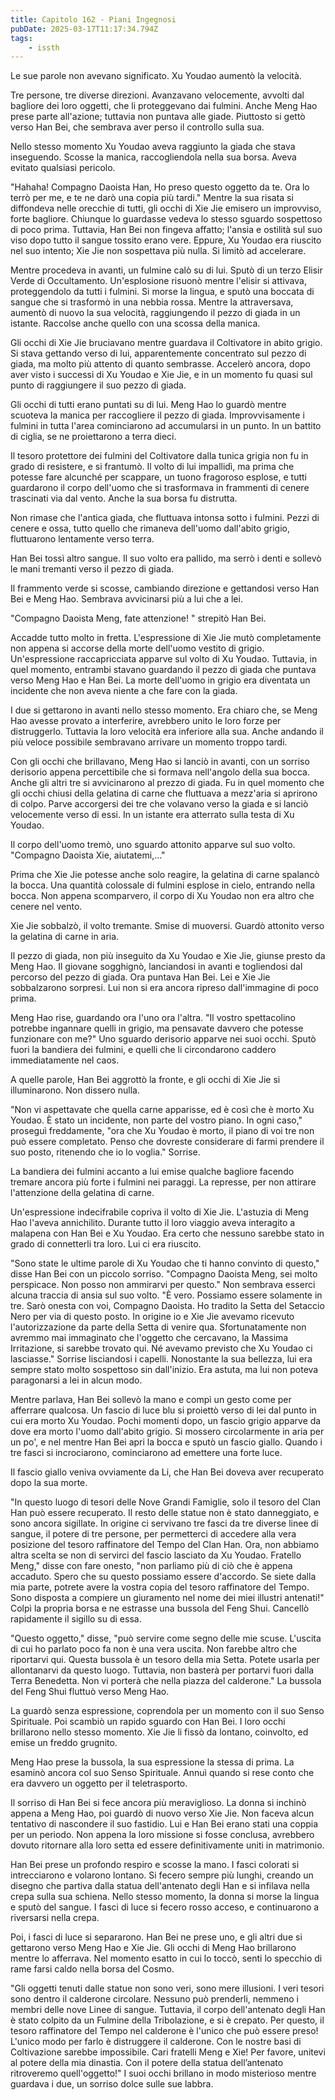 ```yaml
---
title: Capitolo 162 - Piani Ingegnosi
pubDate: 2025-03-17T11:17:34.794Z
tags:
    - issth
---
```



Le sue parole non avevano significato. Xu Youdao aumentò la velocità.


Tre persone, tre diverse direzioni. Avanzavano velocemente, avvolti dal bagliore dei loro oggetti, che li proteggevano dai fulmini. Anche Meng Hao prese parte all'azione; tuttavia non puntava alle giade. Piuttosto si gettò verso Han Bei, che sembrava aver perso il controllo sulla sua.


Nello stesso momento Xu Youdao aveva raggiunto la giada che stava inseguendo. Scosse la manica, raccogliendola nella sua borsa. Aveva evitato qualsiasi pericolo.


"Hahaha! Compagno Daoista Han, Ho preso questo oggetto da te. Ora lo terrò per me, e te ne darò una copia più tardi." Mentre la sua risata si diffondeva nelle orecchie di tutti, gli occhi di Xie Jie emisero un improvviso, forte bagliore. Chiunque lo guardasse vedeva lo stesso sguardo sospettoso di poco prima. Tuttavia, Han Bei non fingeva affatto; l'ansia e ostilità sul suo viso dopo tutto il sangue tossito erano vere. Eppure, Xu Youdao era riuscito nel suo intento; Xie Jie non sospettava più nulla. Si limitò ad accelerare.


Mentre procedeva in avanti, un fulmine calò su di lui. Sputò di un terzo Elisir Verde di Occultamento. Un'esplosione risuonò mentre l'elisir si attivava, proteggendolo da tutti i fulmini. Si morse la lingua, e sputò una boccata di sangue che si trasformò in una nebbia rossa. Mentre la attraversava, aumentò di nuovo la sua velocità, raggiungendo il pezzo di giada in un istante. Raccolse anche quello con una scossa della manica.


Gli occhi di Xie Jie bruciavano mentre guardava il Coltivatore in abito grigio. Si stava gettando verso di lui, apparentemente concentrato sul pezzo di giada, ma molto più attento di quanto sembrasse. Accelerò ancora, dopo aver visto i successi di Xu Youdao e Xie Jie, e in un momento fu quasi sul punto di raggiungere il suo pezzo di giada.


Gli occhi di tutti erano puntati su di lui. Meng Hao lo guardò mentre scuoteva la manica per raccogliere il pezzo di giada. Improvvisamente i fulmini in tutta l'area cominciarono ad accumularsi in un punto. In un battito di ciglia, se ne proiettarono a terra dieci.


Il tesoro protettore dei fulmini del Coltivatore dalla tunica grigia non fu in grado di resistere, e si frantumò. Il volto di lui impallidì, ma prima che potesse fare alcunché per scappare, un tuono fragoroso esplose, e tutti guardarono il corpo dell'uomo che si trasformava in frammenti di cenere trascinati via dal vento. Anche la sua borsa fu distrutta.


Non rimase che l'antica giada, che fluttuava intonsa sotto i fulmini. Pezzi di cenere e ossa, tutto quello che rimaneva dell'uomo dall'abito grigio, fluttuarono lentamente verso terra.


Han Bei tossì altro sangue. Il suo volto era pallido, ma serrò i denti e sollevò le mani tremanti verso il pezzo di giada.


Il frammento verde si scosse, cambiando direzione e gettandosi verso Han Bei e Meng Hao. Sembrava avvicinarsi più a lui che a lei.


"Compagno Daoista Meng, fate attenzione! " strepitò Han Bei.


Accadde tutto molto in fretta. L'espressione di Xie Jie mutò completamente non appena si accorse della morte dell'uomo vestito di grigio. Un'espressione raccapricciata apparve sul volto di Xu Youdao. Tuttavia, in quel momento, entrambi stavano guardando il pezzo di giada che puntava verso Meng Hao e Han Bei. La morte dell'uomo in grigio era diventata un incidente che non aveva niente a che fare con la giada.


I due si gettarono in avanti nello stesso momento. Era chiaro che, se Meng Hao avesse provato a interferire, avrebbero unito le loro forze per distruggerlo. Tuttavia la loro velocità era inferiore alla sua. Anche andando il più veloce possibile sembravano arrivare un momento troppo tardi.


Con gli occhi che brillavano, Meng Hao si lanciò in avanti, con un sorriso derisorio appena percettibile che si formava nell'angolo della sua bocca. Anche gli altri tre si avvicinarono al prezzo di giada. Fu in quel momento che gli occhi chiusi della gelatina di carne che fluttuava a mezz'aria si aprirono di colpo. Parve accorgersi dei tre che volavano verso la giada e si lanciò velocemente verso di essi. In un istante era atterrato sulla testa di Xu Youdao.


Il corpo dell'uomo tremò, uno sguardo attonito apparve sul suo volto. "Compagno Daoista Xie, aiutatemi,…"


Prima che Xie Jie potesse anche solo reagire, la gelatina di carne spalancò la bocca. Una quantità colossale di fulmini esplose in cielo, entrando nella bocca. Non appena scomparvero, il corpo di Xu Youdao non era altro che cenere nel vento.


Xie Jie sobbalzò, il volto tremante. Smise di muoversi. Guardò attonito verso la gelatina di carne in aria.


Il pezzo di giada, non più inseguito da Xu Youdao e Xie Jie, giunse presto da Meng Hao. Il giovane sogghignò, lanciandosi in avanti e togliendosi dal percorso del pezzo di giada. Ora puntava Han Bei. Lei e Xie Jie sobbalzarono sorpresi. Lui non si era ancora ripreso dall'immagine di poco prima.


Meng Hao rise, guardando ora l'uno ora l'altra. "Il vostro spettacolino potrebbe ingannare quelli in grigio, ma pensavate davvero che potesse funzionare con me?" Uno sguardo derisorio apparve nei suoi occhi. Sputò fuori la bandiera dei fulmini, e quelli che li circondarono caddero immediatamente nel caos.


A quelle parole, Han Bei aggrottò la fronte, e gli occhi di Xie Jie si illuminarono. Non dissero nulla.


"Non vi aspettavate che quella carne apparisse, ed è così che è morto Xu Youdao. È stato un incidente, non parte del vostro piano. In ogni caso," proseguì freddamente, "ora che Xu Youdao è morto, il piano di voi tre non può essere completato. Penso che dovreste considerare di farmi prendere il suo posto, ritenendo che io lo voglia." Sorrise.


La bandiera dei fulmini accanto a lui emise qualche bagliore facendo tremare ancora più forte i fulmini nei paraggi. La represse, per non attirare l'attenzione della gelatina di carne.


Un'espressione indecifrabile copriva il volto di Xie Jie. L'astuzia di Meng Hao l'aveva annichilito. Durante tutto il loro viaggio aveva interagito a malapena con Han Bei e Xu Youdao. Era certo che nessuno sarebbe stato in grado di connetterli tra loro. Lui ci era riuscito.


"Sono state le ultime parole di Xu Youdao che ti hanno convinto di questo," disse Han Bei con un piccolo sorriso. "Compagno Daoista Meng, sei molto perspicace. Non posso non ammirarvi per questo." Non sembrava esserci alcuna traccia di ansia sul suo volto. "È vero. Possiamo essere solamente in tre. Sarò onesta con voi, Compagno Daoista. Ho tradito la Setta del Setaccio Nero per via di questo posto. In origine io e Xie Jie avevamo ricevuto l'autorizzazione da parte della Setta di venire qua. Sfortunatamente non avremmo mai immaginato che l'oggetto che cercavano, la Massima Irritazione, si sarebbe trovato qui. Né avevamo previsto che Xu Youdao ci lasciasse." Sorrise lisciandosi i capelli. Nonostante la sua bellezza, lui era sempre stato molto sospettoso sin dall'inizio. Era astuta, ma lui non poteva paragonarsi a lei in alcun modo.


Mentre parlava, Han Bei sollevò la mano e compì un gesto come per afferrare qualcosa. Un fascio di luce blu si proiettò verso di lei dal punto in cui era morto Xu Youdao. Pochi momenti dopo, un fascio grigio apparve da dove era morto l'uomo dall'abito grigio. Si mossero circolarmente in aria per un po', e nel mentre Han Bei apri la bocca e sputò un fascio giallo. Quando i tre fasci si incrociarono, cominciarono ad emettere una forte luce.


Il fascio giallo veniva ovviamente da Li, che Han Bei doveva aver recuperato dopo la sua morte.


"In questo luogo di tesori delle Nove Grandi Famiglie, solo il tesoro del Clan Han può essere recuperato. Il resto delle statue non è stato danneggiato, e sono ancora sigillate. In origine ci servivano tre fasci da tre diverse linee di sangue, il potere di tre persone, per permetterci di accedere alla vera posizione del tesoro raffinatore del Tempo del Clan Han. Ora, non abbiamo altra scelta se non di servirci del fascio lasciato da Xu Youdao. Fratello Meng," disse con fare onesto, "non parliamo più di ciò che è appena accaduto. Spero che su questo possiamo essere d'accordo. Se siete dalla mia parte, potrete avere la vostra copia del tesoro raffinatore del Tempo. Sono disposta a compiere un giuramento nel nome dei miei illustri antenati!" Colpì la propria borsa e ne estrasse una bussola del Feng Shui. Cancellò rapidamente il sigillo su di essa.


"Questo oggetto," disse, "può servire come segno delle mie scuse. L'uscita di cui ho parlato poco fa non è una vera uscita. Non farebbe altro che riportarvi qui. Questa bussola è un tesoro della mia Setta. Potete usarla per allontanarvi da questo luogo. Tuttavia, non basterà per portarvi fuori dalla Terra Benedetta. Non vi porterà che nella piazza del calderone." La bussola del Feng Shui fluttuò verso Meng Hao.


La guardò senza espressione, coprendola per un momento con il suo Senso Spirituale. Poi scambiò un rapido sguardo con Han Bei. I loro occhi brillarono nello stesso momento. Xie Jie li fissò da lontano, coinvolto, ed emise un freddo grugnito.


Meng Hao prese la bussola, la sua espressione la stessa di prima. La esaminò ancora col suo Senso Spirituale. Annuì quando si rese conto che era davvero un oggetto per il teletrasporto.


Il sorriso di Han Bei si fece ancora più meraviglioso. La donna si inchinò appena a Meng Hao, poi guardò di nuovo verso Xie Jie. Non faceva alcun tentativo di nascondere il suo fastidio. Lui e Han Bei erano stati una coppia per un periodo. Non appena la loro missione si fosse conclusa, avrebbero dovuto ritornare alla loro setta ed essere definitivamente uniti in matrimonio.


Han Bei prese un profondo respiro e scosse la mano. I fasci colorati si intrecciarono e volarono lontano. Si fecero sempre più lunghi, creando un disegno che partiva dalla statua dell'antenato degli Han e si infilava nella crepa sulla sua schiena. Nello stesso momento, la donna si morse la lingua e sputò del sangue. I fasci di luce si fecero rosso acceso, e continuarono a riversarsi nella crepa.


Poi, i fasci di luce si separarono. Han Bei ne prese uno, e gli altri due si gettarono verso Meng Hao e Xie Jie. Gli occhi di Meng Hao brillarono mentre lo afferrava. Nel momento esatto in cui lo toccò, senti lo specchio di rame farsi caldo nella borsa del Cosmo.


"Gli oggetti tenuti dalle statue non sono veri, sono mere illusioni. I veri tesori sono dentro il calderone circolare. Nessuno può prenderli, nemmeno i membri delle nove Linee di sangue. Tuttavia, il corpo dell'antenato degli Han è stato colpito da un Fulmine della Tribolazione, e si è crepato. Per questo, il tesoro raffinatore del Tempo nel calderone è l'unico che può essere preso! L'unico modo per farlo è distruggere il calderone. Con le nostre basi di Coltivazione sarebbe impossibile. Cari fratelli Meng e Xie! Per favore, unitevi al potere della mia dinastia. Con il potere della statua dell’antenato ritroveremo quell'oggetto!" I suoi occhi brillano in modo misterioso mentre guardava i due, un sorriso dolce sulle sue labbra.
                                


                                



